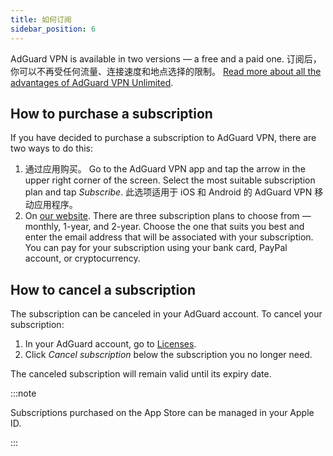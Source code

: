 ```yaml
---
title: 如何订阅
sidebar_position: 6
---
```


AdGuard VPN is available in two versions — a free and a paid one. 订阅后，你可以不再受任何流量、连接速度和地点选择的限制。 [Read more about all the advantages of AdGuard VPN Unlimited](/general/free-vs-unlimited).

## How to purchase a subscription

If you have decided to purchase a subscription to AdGuard VPN, there are two ways to do this:

1. 通过应用购买。 Go to the AdGuard VPN app and tap the arrow in the upper right corner of the screen. Select the most suitable subscription plan and tap *Subscribe*. 此选项适用于 iOS 和 Android 的 AdGuard VPN 移动应用程序。
2. On [our website](https://adguard-vpn.com/license.html). There are three subscription plans to choose from — monthly, 1-year, and 2-year. Choose the one that suits you best and enter the email address that will be associated with your subscription. You can pay for your subscription using your bank card, PayPal account, or cryptocurrency.

## How to cancel a subscription

The subscription can be canceled in your AdGuard account. To cancel your subscription:

 1. In your AdGuard account, go to [Licenses](https://my.adguard.com/account/licenses).
 1. Click *Cancel subscription* below the subscription you no longer need.

The canceled subscription will remain valid until its expiry date.

:::note

Subscriptions purchased on the App Store can be managed in your Apple ID.

:::
